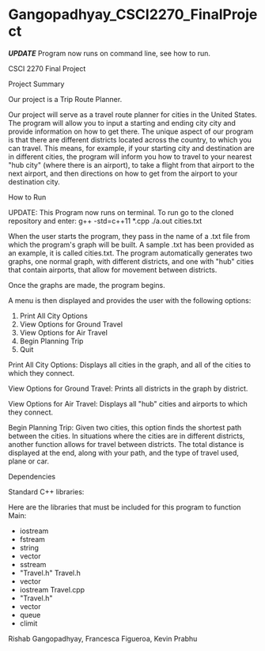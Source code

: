 # Gangopadhyay_CSCI2270_FinalProject

*****UPDATE***** Program now runs on command line, see how to run.

CSCI 2270 Final Project 

Project Summary 

Our project is a Trip Route Planner. 

Our project will serve as a travel route planner for cities in the United States. The program will allow you to input a starting and ending city city and provide information on how to get there. The unique aspect of our program is that there are different districts located across the country, to which you can travel. This means, for example, if your starting city and destination are in different cities, the program will inform you how to travel to your nearest "hub city" (where there is an airport), to take a flight from that airport to the next airport, and then directions on how to get from the airport to your destination city. 

How to Run

UPDATE: This Program now runs on terminal. To run go to the cloned repository and enter:
g++ -std=c++11 *.cpp
./a.out cities.txt

When the user starts the program, they pass in the name of a .txt file from which the program's graph will be built. A sample .txt has been provided as an example, it is called cities.txt. The program automatically generates two graphs, one normal graph, with different districts, and one with "hub" cities that contain airports, that allow for movement between districts. 


Once the graphs are made, the program begins. 


A menu is then displayed and provides the user with the following options:

1. Print All City Options
2. View Options for Ground Travel
3. View Options for Air Travel
4. Begin Planning Trip
5. Quit


Print All City Options: Displays all cities in the graph, and all of the cities to which they connect. 

View Options for Ground Travel: Prints all districts in the graph by district. 

View Options for Air Travel: Displays all "hub" cities and airports to which they connect.

Begin Planning Trip: Given two cities, this option finds the shortest path between the cities. In situations where the cities are in different districts, another function allows for travel between districts. The total distance is displayed at the end, along with your path, and the type of travel used, plane or car. 

Dependencies

Standard C++ libraries:

Here are the libraries that must be included for this program to function
Main:
-  iostream
- fstream
-  string
-  vector
-  sstream
-  "Travel.h"
Travel.h
-  vector
-  iostream
Travel.cpp
-  "Travel.h"
-   vector
-   queue
-   climit




Rishab Gangopadhyay, Francesca Figueroa, Kevin Prabhu

